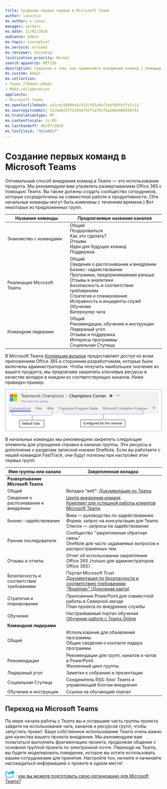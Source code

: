 ```yaml
---
title: Создание первых команд в Microsoft Teams
author: lanachin
ms.author: v-lanac
manager: serdars
ms.date: 11/01/2018
audience: Admin
ms.topic: conceptual
ms.service: msteams
ms.reviewer: karuanag
localization_priority: Normal
search.appverid: MET150
description: Сведения о том, как применяйте внедрение команд с помощью продукта.
ms.custom: Adopt
ms.collection:
- Teams_ITAdmin_Adopt
- M365-collaboration
appliesto:
- Microsoft Teams
ms.openlocfilehash: ce2cec58d96e5c812cf63a9af1ebf6dfeffa7c13
ms.sourcegitcommit: e1c8a62577229daf42f1a7bcfba268a9001bb791
ms.translationtype: MT
ms.contentlocale: ru-RU
ms.lasthandoff: 08/07/2019
ms.locfileid: "36244817"
---
```

# <a name="create-your-first-teams-in-microsoft-teams"></a>Создание первых команд в Microsoft Teams

Оптимальный способ внедрения команд в Teams — это использование продукта. Мы рекомендуем вам управлять развертыванием Office 365 с помощью Teams. Вы также должны создать сообщество сотрудников, которые сосредоточены на совместной работе и продуктивности. (Эти начальные команды могут быть изменены с течением времени.) Вот некоторые из предложенных групп.

| Название команды | Предлагаемые названия каналов |
| --------- | ---------------------- |
| Знакомство с командами | Общий</br> Поздороваться</br> Как это сделать?</br>Отзывы </br> Идеи для будущих команд </br> Поддержка |
| Реализация Microsoft Teams | Общий <br/> Сведения о распознавании и внедрении <br/> Бизнес-задействование <br/> Программа, предпринимаемая раньше <br/> Отзывы и аналитики <br/> Безопасность и соответствие требованиям <br/> Стратегия и планирование <br/> Исправность и инциденты служб <br/> Обучение <br/> Ватеркулер чата |
| Командная лидерами | Общий <br/> Рекомендации, обучение и инструкции <br/> Лидераный угол <br/> Отзывы и поддержка <br/> Интересы программы <br/> Социальная Ступица |

В Microsoft Teams [Коллекция вкладок](https://docs.microsoft.com/en-us/microsoftteams/platform/concepts/tabs/tabs-overview) предоставляет доступ ко всем приложениям Office 365 и сторонним разработчикам, которые были включены администратором. Чтобы получить наибольшее значение из вашего продукта, мы предлагаем закрепить ключевые ресурсы в качестве вкладок в каждом из соответствующих каналов. Ниже приведен пример.

![Снимок экрана, на котором показаны вкладки по умолчанию и пользовательские](media/teams-adoption-tab-example.png)

В начальных командах мы рекомендуем закрепить следующие элементы для упрощения справки в каналах группы. Эти ресурсы в дополнение к разделам записной книжки OneNote. Если вы работаете с нашей командой FastTrack, они будут полезны при настройке этих первых групп. 

|Имя группы или канала | Закрепленная вкладка |
|----------------- | ---------- |
| **Развертывание Microsoft Teams** ||
| Общий | Вкладка "веб": [Документация по Teams](https://aka.ms/SuccessWithTeams) |
| Сведения о распознавании и внедрении | [Центр внедрения команд](https://aka.ms/DriveTeamsAdoption)<br/>[Комплект для успешной работы клиентов Microsoft Teams](https://download.microsoft.com/download/A/E/9/AE984CD4-CF4B-41E7-9ABD-6735E3F01897/MicrosoftTeamsCustomerSuccessKit.zip)|
| Бизнес-задействование | Вики — руководство по задействованию<br/>Форма: запрос на консультации для Teams<br/>Список — запросы на задействование |
|Ранние последователи | Сообщество "закрепленная обратная связь" <br/> OneNote для часто задаваемых вопросов и распространенных тем |
| Отзывы и отчеты | Отчет об использовании закрепления Office 365 (только для администраторов Office 365) |
| Безопасность и соответствие требованиям | Портал Microsoft Trust <br/> [Документация по безопасности и соответствию требованиям](https://docs.microsoft.com/en-us/office365/securitycompliance/index)<br/> ["Roadmap" (Дорожная карта)](https://docs.microsoft.com/office365/securitycompliance/security-roadmap) |
| Стратегия и планирование | Приложение PowerPoint для совместной работы в Северной звезде <br/> План проекта по внедрению службы |
| Обучение | Настраиваемый портал обучения <br/> [Обучение работе с Teams Online](https://aka.ms/TeamsTraining) |
| **Командная лидерами**|  |
| Общий | Использование для объявлений программы <br/> Общие сведения о контакте лидера программы |
| Рекомендации | Рекомендации для групп, каналов и чатов в PowerPoint <br/> Жизненный цикл группы |
| Лидераный угол | Заметки к собранию и презентации |
| Социальная Ступица | Соединитель RSS: блог Teams и управляющий блогом внедрения |
| Обучение и инструкции | Ссылка на обучающий портал |

## <a name="making-the-switch-to-microsoft-teams"></a>Переход на Microsoft Teams

По мере начала работы с Teams вы и оставшаяе часть группы проекта зайдете на использование чата, каналов и ресурсов групп, чтобы запустить проект. Ваше собственное использование Teams очень важно для качества вашего проекта внедрения. Мы рекомендуем вам попытаться выполнить фрагментацию проекта, продолжая общение с основной группой проекта по электронной почте. Переходя на Teams, вы будете моделировать поведение, которое вы хотите использовать вашим сотрудниками для принятия. Настройте тон, начните и начинайте наслаждаться информацией о проекте в одном месте!  

![Значок, посвященный следующему шагу](media/teams-adoption-next-icon.png) : [как вы можете подготовить свою организацию для Microsoft Teams?](teams-adoption-assess-readiness.md)
